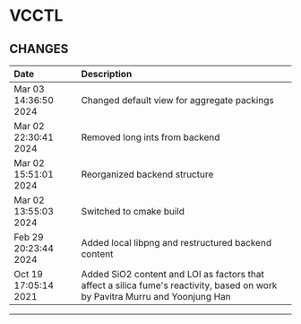 # VCCTL

## CHANGES

| Date                     | Description                         |
|:-------------------------|:-------------------------------------|
| Mar 03 14:36:50 2024 | Changed default view for aggregate packings |
| Mar 02 22:30:41 2024 | Removed long ints from backend |
| Mar 02 15:51:01 2024 | Reorganized backend structure |
| Mar 02 13:55:03 2024 | Switched to cmake build |
| Feb 29 20:23:44 2024 | Added local libpng and restructured backend content |
| Oct 19 17:05:14 2021 | Added SiO2 content and LOI as factors that affect a silica fume's reactivity, based on work by Pavitra Murru and Yoonjung Han |

-----------------------------------------------------------------------------

